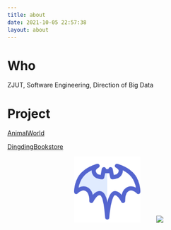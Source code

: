 ```yaml
---
title: about
date: 2021-10-05 22:57:38
layout: about
---
```


# Who
ZJUT, Software Engineering, Direction of Big Data

# Project

[AnimalWorld](https://kk1024.cool/AnimalWorld/)

[DingdingBookstore](https://kk1024.cool/DingdingBookstore/)

<div align="center">
    <span>&emsp;&emsp;</span>
    <img height="150px" src="https://github.com/Kukukukiki192/TyporaImg/raw/main/img/sharpicons_Bat.png" />
    <span>&emsp;&emsp;</span>
    <img height="150px" src="https://github-readme-stats.vercel.app/api/top-langs/?username=Kukukukiki192&theme=tokyonight&count_private=true&layout=compact&langs_count=8&hide_border=true" />
    <span>&emsp;&emsp;</span>
</div>
